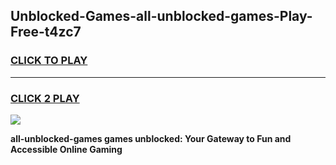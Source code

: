 
## Unblocked-Games-all-unblocked-games-Play-Free-t4zc7
<h3>
<a href="https://premium76.site?title=all-unblocked-games&ref=20M">CLICK TO PLAY</a></h3>
<hr>

<h3>
<a href="https://premium76.site?title=all-unblocked-games&ref=20M">CLICK 2 PLAY</a>
  
</h3>

<a href="https://premium76.site?title=all-unblocked-games&ref=19M"><img src="https://clearcache.store/games.png"></a>


**all-unblocked-games games unblocked: Your Gateway to Fun and Accessible Online Gaming**

